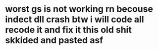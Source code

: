 # worst gs is not working rn becouse indect dll crash btw i will code all recode it and fix it this old shit skkided and pasted asf